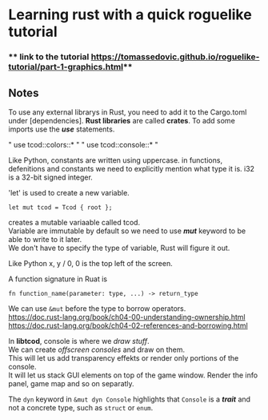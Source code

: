 # Learning rust with a quick roguelike tutorial

### ** link to the tutorial <https://tomassedovic.github.io/roguelike-tutorial/part-1-graphics.html>**

## Notes

To use any external librarys in Rust, you need to add it to the Cargo.toml under [dependencies].
**Rust libraries** are called **crates**. To add some imports use the **_use_** statements.

" use tcod::colors::* "
" use tcod::console::* "

Like Python, constants are written using uppercase.
in functions, defenitions and constants we need to explicitly mention what type it is.
i32 is a 32-bit signed integer.

'let' is used to create a new variable.

    let mut tcod = Tcod { root };

creates a mutable variaable called tcod.  
Variable are immutable by default so we need to use **_mut_** keyword to be able to write to it later.  
We don't have to specify the type of variable, Rust will figure it out.

Like Python x, y / 0, 0 is the top left of the screen.

A function signature in Ruat is

    fn function_name(parameter: type, ...) -> return_type

We can use `&mut` before the type to borrow operators.  
<https://doc.rust-lang.org/book/ch04-00-understanding-ownership.html>  
<https://doc.rust-lang.org/book/ch04-02-references-and-borrowing.html>

In **libtcod**, console is where we _draw stuff_.  
We can create _offscreen consoles_ and draw on them.  
This will let us add transparency effekts or render only portions of the console.  
It will let us stack GUI elements on top of the game window. Render the info panel, game map and so on separatly.
  
The `dyn` keyword in `&mut dyn Console` highlights that `Console` is a **_trait_** and not a concrete type, such as `struct` or `enum`.  
